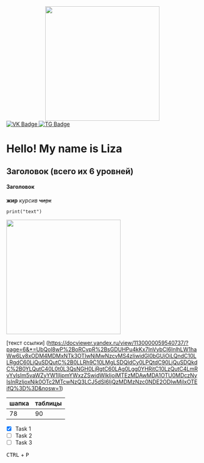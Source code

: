 <div id="header" align="center">
<img src = "https://media.giphy.com/media/pWO49XP9L7TxbgQVib/giphy.gif" width="300"/>
</div>

<div id="badges">
  <a href="https://vk.com/lizamorkva">
    <img src="https://img.shields.io/badge/VKontakte-blue?style=for-the-badge&logo=VK&logoColor=white" alt="VK Badge"/>
  </a>
  <a href="https://tg.com/sytikova">
    <img src="https://img.shields.io/badge/TG-teal?style=for-the-badge&logo=TG&logoColor=white" alt="TG Badge"/>
  </a>
</div>


# Hello! My name is Liza
## Заголовок (всего их 6 уровней)
#### Заголовок
**жир**
*курсив*
~~чирк~~

`print("text")`

<img src = "https://media.giphy.com/media/v1.Y2lkPTc5MGI3NjExNmN2cGZxNTVlZjllb2wycHh4c2U3b3U3eTlvcDA1bTM1aDJsZmRsZCZlcD12MV9pbnRlcm5hbF9naWZfYnlfaWQmY3Q9cw/M9gbBd9nbDrOTu1Mqx/giphy.gif" width="300"/>

[текст ссылки] (https://docviewer.yandex.ru/view/1130000059540737/?page=6&*=UbQol8wP%2BoRCvpR%2BsGDUHPu4kKx7InVybCI6InlhLW1haWw6Ly8xODM4MDMxNTk3OTIwNjMwNzcvMS4zIiwidGl0bGUiOiLQndC10LLRgdC60LjQuSDQutC%2B0LLRh9C10LMgLSDQldCy0LPQtdC90LjQuSDQkdC%2B0YLQutC40L0t0L3QsNGH0LjRgtC60LAg0Lgg0YHRitC10LzQutC4LmRvYyIsIm5vaWZyYW1lIjpmYWxzZSwidWlkIjoiMTEzMDAwMDA1OTU0MDczNyIsInRzIjoxNjk0OTc2MTcwNzQ3LCJ5dSI6IjQzMDMzNzc0NDE2ODIwMjIxOTEifQ%3D%3D&nosw=1)

| шапка | таблицы |
| ----- | ------- |
| 78    |      90 |

- [x] Task 1
- [ ] Task 2
- [ ] Task 3

<kbd>CTRL</kbd> + <kbd>P</kbd>
